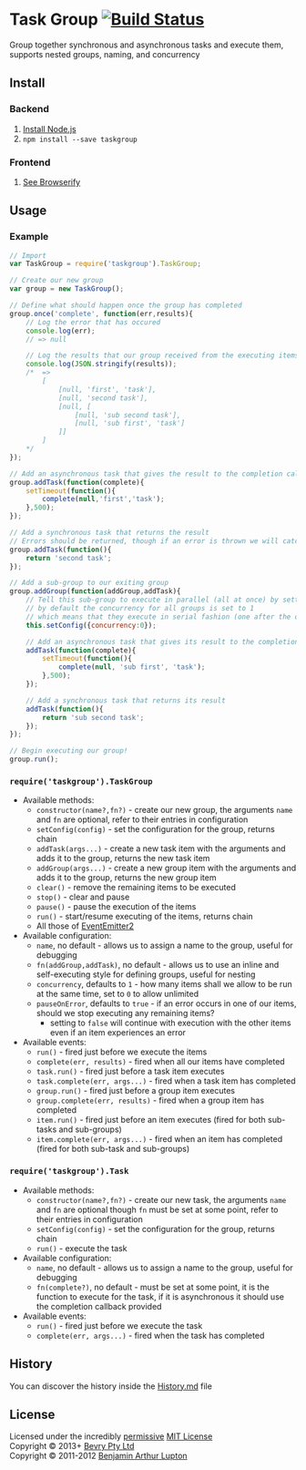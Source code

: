 # Task Group [![Build Status](https://secure.travis-ci.org/bevry/taskgroup.png?branch=master)](http://travis-ci.org/bevry/taskgroup)
Group together synchronous and asynchronous tasks and execute them, supports nested groups, naming, and concurrency



## Install

### Backend

1. [Install Node.js](http://bevry.me/node/install)
2. `npm install --save taskgroup`

### Frontend

1. [See Browserify](http://browserify.org/)



## Usage

### Example

``` javascript
// Import
var TaskGroup = require('taskgroup').TaskGroup;

// Create our new group
var group = new TaskGroup();

// Define what should happen once the group has completed
group.once('complete', function(err,results){
	// Log the error that has occured
	console.log(err);
	// => null

	// Log the results that our group received from the executing items
	console.log(JSON.stringify(results));
	/*	=>
		[
			[null, 'first', 'task'],
			[null, 'second task'],
			[null, [
				[null, 'sub second task'],
				[null, 'sub first', 'task']
			]]
		]
	*/
});

// Add an asynchronous task that gives the result to the completion callback
group.addTask(function(complete){
	setTimeout(function(){
		complete(null,'first','task');
	},500);
});

// Add a synchronous task that returns the result
// Errors should be returned, though if an error is thrown we will catch it
group.addTask(function(){
	return 'second task';
});

// Add a sub-group to our exiting group
group.addGroup(function(addGroup,addTask){
	// Tell this sub-group to execute in parallel (all at once) by setting its concurrency to unlimited
	// by default the concurrency for all groups is set to 1
	// which means that they execute in serial fashion (one after the other, instead of all at once)
	this.setConfig({concurrency:0});

	// Add an asynchronous task that gives its result to the completion callback
	addTask(function(complete){
		setTimeout(function(){
			complete(null, 'sub first', 'task');
		},500);
	});

	// Add a synchronous task that returns its result
	addTask(function(){
		return 'sub second task';
	});
});

// Begin executing our group!
group.run();
```

### `require('taskgroup').TaskGroup`

- Available methods:
	- `constructor(name?,fn?)` - create our new group, the arguments `name` and `fn` are optional, refer to their entries in configuration
	- `setConfig(config)` - set the configuration for the group, returns chain
	- `addTask(args...)` - create a new task item with the arguments and adds it to the group, returns the new task item
	- `addGroup(args...)` - create a new group item with the arguments and adds it to the group, returns the new group item
	- `clear()` - remove the remaining items to be executed
	- `stop()` - clear and pause
	- `pause()` - pause the execution of the items
	- `run()` - start/resume executing of the items, returns chain
	- All those of [EventEmitter2](https://github.com/hij1nx/EventEmitter2)
- Available configuration:
	- `name`, no default - allows us to assign a name to the group, useful for debugging
	- `fn(addGroup,addTask)`, no default - allows us to use an inline and self-executing style for defining groups, useful for nesting
	- `concurrency`, defaults to `1` - how many items shall we allow to be run at the same time, set to `0` to allow unlimited
	- `pauseOnError`, defaults to `true` - if an error occurs in one of our items, should we stop executing any remaining items?
		- setting to `false` will continue with execution with the other items even if an item experiences an error
- Available events:
	- `run()` - fired just before we execute the items
	- `complete(err, results)` - fired when all our items have completed
	- `task.run()` - fired just before a task item executes
	- `task.complete(err, args...)` - fired when a task item has completed
	- `group.run()` - fired just before a group item executes
	- `group.complete(err, results)` - fired when a group item has completed
	- `item.run()` - fired just before an item executes (fired for both sub-tasks and sub-groups)
	- `item.complete(err, args...)` - fired when an item has completed (fired for both sub-task and sub-groups)


### `require('taskgroup').Task`

- Available methods:
	- `constructor(name?,fn?)` - create our new task, the arguments `name` and `fn` are optional though `fn` must be set at some point, refer to their entries in configuration
	- `setConfig(config)` - set the configuration for the group, returns chain
	- `run()` - execute the task
- Available configuration:
	- `name`, no default - allows us to assign a name to the group, useful for debugging
	- `fn(complete?)`, no default - must be set at some point, it is the function to execute for the task, if it is asynchronous it should use the completion callback provided
- Available events:
	- `run()` - fired just before we execute the task
	- `complete(err, args...)` - fired when the task has completed



## History
You can discover the history inside the [History.md](https://github.com/bevry/taskgroup/blob/master/History.md#files) file



## License
Licensed under the incredibly [permissive](http://en.wikipedia.org/wiki/Permissive_free_software_licence) [MIT License](http://creativecommons.org/licenses/MIT/)
<br/>Copyright © 2013+ [Bevry Pty Ltd](http://bevry.me)
<br/>Copyright © 2011-2012 [Benjamin Arthur Lupton](http://balupton.com)
